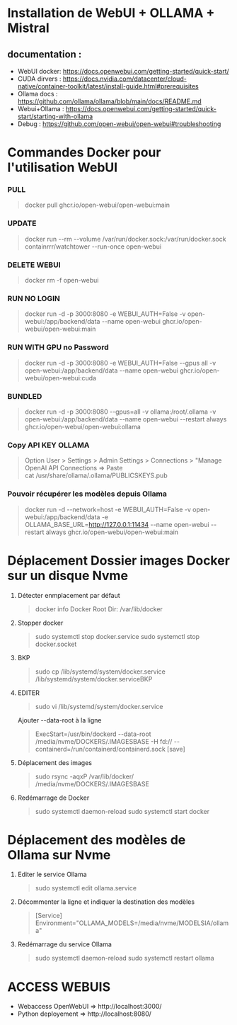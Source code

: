 # Installation de WebUI + OLLAMA + Mistral


## documentation : 
* WebUI docker: https://docs.openwebui.com/getting-started/quick-start/
* CUDA dirvers : https://docs.nvidia.com/datacenter/cloud-native/container-toolkit/latest/install-guide.html#prerequisites
* Ollama docs : https://github.com/ollama/ollama/blob/main/docs/README.md
* Webui+Ollama : https://docs.openwebui.com/getting-started/quick-start/starting-with-ollama
* Debug : https://github.com/open-webui/open-webui#troubleshooting



# Commandes Docker pour l'utilisation WebUI

### PULL
  > docker pull ghcr.io/open-webui/open-webui:main

### UPDATE
  > docker run --rm --volume /var/run/docker.sock:/var/run/docker.sock containrrr/watchtower --run-once open-webui

### DELETE WEBUI
  > docker rm -f open-webui

### RUN NO LOGIN
  > docker run -d -p 3000:8080 -e WEBUI_AUTH=False -v open-webui:/app/backend/data --name open-webui ghcr.io/open-webui/open-webui:main

### RUN WITH GPU no Password
  > docker run -d -p 3000:8080 -e WEBUI_AUTH=False --gpus all -v open-webui:/app/backend/data --name open-webui ghcr.io/open-webui/open-webui:cuda

### BUNDLED
  > docker run -d -p 3000:8080 --gpus=all -v ollama:/root/.ollama -v open-webui:/app/backend/data --name open-webui --restart always ghcr.io/open-webui/open-webui:ollama



### Copy API KEY OLLAMA 

  > Option User > Settings > Admin Settings > Connections > "Manage OpenAI API Connections => Paste  
cat /usr/share/ollama/.ollama/PUBLICSKEYS.pub

### Pouvoir récupérer les modèles depuis Ollama 
  > docker run -d --network=host -e WEBUI_AUTH=False -v open-webui:/app/backend/data -e OLLAMA_BASE_URL=http://127.0.0.1:11434 --name open-webui --restart always ghcr.io/open-webui/open-webui:main


# Déplacement Dossier images Docker sur un disque Nvme

1. Détecter enmplacement par défaut
	> docker info
	> Docker Root Dir: /var/lib/docker

2. Stopper docker
	> sudo systemctl stop docker.service
	> sudo systemctl stop docker.socket
	
3. BKP
	> sudo cp /lib/systemd/system/docker.service /lib/systemd/system/docker.serviceBKP

4. EDITER
	> sudo vi /lib/systemd/system/docker.service

	Ajouter --data-root à la ligne
	>ExecStart=/usr/bin/dockerd --data-root /media/nvme/DOCKERS/.IMAGESBASE -H fd:// --containerd=/run/containerd/containerd.sock
	[save]

5. Déplacement des images 
	> sudo rsync -aqxP /var/lib/docker/ /media/nvme/DOCKERS/.IMAGESBASE 

6. Redémarrage de Docker
	> sudo systemctl daemon-reload
	> sudo systemctl start docker

# Déplacement des modèles de Ollama sur Nvme

1. Editer le service Ollama
	> sudo systemctl edit ollama.service
2. Décommenter la ligne et indiquer la destination des modèles
 	> [Service]
 	> Environment="OLLAMA_MODELS=/media/nvme/MODELSIA/ollama"

3. Redémarrage du service Ollama
	> sudo systemctl daemon-reload
	> sudo systemctl restart ollama



# ACCESS WEBUIS

* Webaccess OpenWebUI => http://localhost:3000/
* Python deployement => http://localhost:8080/
